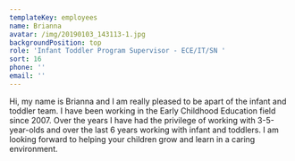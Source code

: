 ```yaml
---
templateKey: employees
name: Brianna
avatar: /img/20190103_143113-1.jpg
backgroundPosition: top
role: 'Infant Toddler Program Supervisor - ECE/IT/SN '
sort: 16
phone: ''
email: ''
---
```

Hi, my name is Brianna and I am really pleased to be apart of the infant and toddler team. I have been working in the Early Childhood Education field since 2007. Over the years I have had the privilege of working with 3-5-year-olds and over the last 6 years working with infant and toddlers. I am looking forward to helping your children grow and learn in a caring environment.
